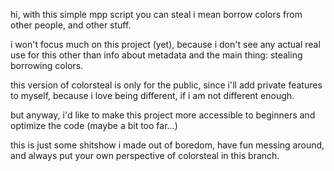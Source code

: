 hi, with this simple mpp script you can steal i mean borrow colors from other people, and other stuff.

i won't focus much on this project (yet), because i don't see any actual real use for this other than info about metadata and the main thing: stealing borrowing colors.

this version of colorsteal is only for the public, since i'll add private features to myself, because i love being different, if i am not different enough.

but anyway, i'd like to make this project more accessible to beginners and optimize the code (maybe a bit too far...)

this is just some shitshow i made out of boredom, have fun messing around, and always put your own perspective of colorsteal in this branch.
